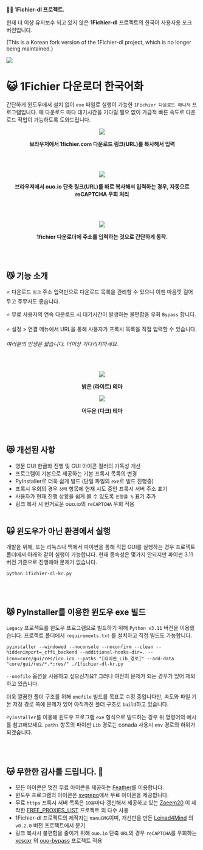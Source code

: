 **🧙‍♂️ 1Fichier-dl 프로젝트.**

현재 더 이상 유지보수 되고 있지 않은 **1Fichier-dl** 프로젝트의 한국어 사용자용 포크 버전입니다.

(This is a Korean fork version of the 1Fichier-dl project, which is no longer being maintained.)

<p align="left">
  <img src="https://github.com/jshsakura/1fichier-dl/blob/main/screenshots/ico.png?raw=true"></img>
</p>

# 😺 1Fichier 다운로더 한국어화

간단하게 윈도우에서 설치 없이 `exe` 파일로 실행이 가능한 `1Fichier 다운로드 매니저` 프로그램입니다.
매 다운로드 마다 대기시간을 기다릴 필요 없이 가급적 빠른 속도로 다운로드 작업이 가능하도록 도와드립니다.

<p align="center">
  <img src="https://raw.githubusercontent.com/jshsakura/1fichier-dl/main/screenshots/preview-1fichier-site.png"></img>
</p>
<p align="center">
  <b>브라우저에서 1fichier.com 다운로드 링크(URL)를 복사해서 입력</b>
</p>
<br/>
<br/>
<p align="center">
  <img src="https://raw.githubusercontent.com/jshsakura/1fichier-dl/main/screenshots/preview-ouo-shortlink.png"></img>
</p>
<p align="center">
  <b>브라우저에서 ouo.io 단축 링크(URL)를 바로 복사해서 입력하는 경우, 자동으로 reCAPTCHA 우회 처리</b>
</p>
<br/>
<br/>
<p align="center">
  <img src="https://raw.githubusercontent.com/jshsakura/1fichier-dl/main/screenshots/preview.png"></img>
</p>

<p align="center">
  <b>1fichier 다운로더에 주소를 입력하는 것으로 간단하게 동작.</b>
</p>
<br/>
<br/>

## 😼 기능 소개

⭐ 다운로드 `링크` 주소 입력만으로 다운로드 목록을 관리할 수 있으니 이젠 마음껏 걸어두고 주무셔도 좋습니다.

⭐ 무료 사용자의 연속 다운로드 시 대기시간이 발생하는 불편함을 우회 `Bypass` 합니다.

⭐ 설정 > 연결 메뉴에서 URL을 통해 사용자가 프록시 목록을 직접 입력할 수 있습니다.

_여러분의 인생은 짧습니다. 더이상 기다리지마세요._

<br/>
<br/>
<p align="center">
  <img src="https://raw.githubusercontent.com/jshsakura/1fichier-dl/main/screenshots/Screenshot_Light.png"></img>
</p>

<p align="center">
  <b>밝은 (라이트) 테마</b>
</p>

<p align="center">
  <img src="https://raw.githubusercontent.com/jshsakura/1fichier-dl/main/screenshots/Screenshot_Dark.png"></img>
</p>

<p align="center">
  <b>어두운 (다크) 테마</b>
</p>

<br/>
<br/>

## 😻 개선된 사항

- 영문 GUI 한글화 진행 및 GUI 아이콘 컬러의 가독성 개선
- 프로그램이 기본으로 제공하는 기본 프록시 목록의 변경
- PyInstaller로 더욱 쉽게 빌드 (단일 파일의 `exe`로 빌드 진행중)
- 프록시 우회의 경우 `상태` 항목에 현재 시도 중인 프록시 서버 주소 표기
- 사용자가 현재 진행 상황을 쉽게 볼 수 있도록 `진행률 %` 표기 추가
- 링크 복사 시 번거로운 ouo.io의 `reCAPTCHA` 우회 적용
  <br/>
  <br/>

## 🙀 윈도우가 아닌 환경에서 실행

개발을 위해, 또는 리눅스나 맥에서 파이썬을 통해 직접 GUI를 실행하는 경우 프로젝트 폴더에서 아래와 같이 실행이 가능합니다.
현재 종속성은 몇가지 안되지만 파이썬 3.11 버전 기준으로 진행해야 문제가 없습니다.

```
python 1fichier-dl-kr.py
```

<br/>
<br/>

## 😾 PyInstaller를 이용한 윈도우 exe 빌드

`Legacy` 프로젝트를 윈도우 프로그램으로 빌드하기 위해 `Python v3.11` 버전을 이용했습니다.
프로젝트 폴더에서 `requirements.txt` 를 설치하고 직접 빌드도 가능합니다.

```
pyinstaller --windowed --noconsole --noconfirm --clean --hiddenimport=_cffi_backend --additional-hooks-dir=. --icon=core/gui/res/ico.ico --paths "[파이썬_Lib_경로]" --add-data "core/gui/res/*.*;res/" ./1fichier-dl-kr.py
```

`--onefile` 옵션을 사용하고 싶으신가요? 그러나 여전히 문제가 되는 경우가 있어 제외하고 있습니다.

더욱 깔끔한 폴더 구조를 위해 `onefile` 빌드를 목표로 수정 중입니다만, 속도와 파일 기본 저장 경로 쪽에 문제가 있어 아직까진 폴더 구조로 `build`하고 있습니다.

`PyInstaller`를 이용해 윈도우 프로그램 `exe` 형식으로 빌드하는 경우 위 명령어의 예시를 참고해보세요.
`paths` 항목의 파이썬 `Lib` 경로는 conada 사용시 `env` 경로의 하위가 되겠습니다.

<br/>
<br/>

## 😽 무한한 감사를 드립니다. 🫶

- 모든 아이콘은 멋진 무료 아이콘을 제공하는 [Feather](https://feathericons.com/)를 이용합니다.
- 윈도우 프로그램의 아이콘은 [svgrepo](https://www.svgrepo.com/)에서 무료 아이콘을 제공합니다.
- 무료 `https` 프록시 서버 목록은 `10분`마다 갱신해서 제공하고 있는 [Zaeem20](https://github.com/Zaeem20/FREE_PROXIES_LIST/commits?author=Zaeem20) 이 제작한 [FREE_PROXIES_LIST](https://github.com/Zaeem20/FREE_PROXIES_LIST) 프로젝트 외 다수 사용
- 1Fichier-dl 프로젝트의 제작자는 `manuGMG`이며, 개선판을 만든 [Leinad4Mind](https://github.com/Leinad4Mind/1fichier-dl) 의 `v0.2.0` 버전 프로젝트에서 분기
- 링크 복사시 불편함을 줄이기 위해 `ouo.io` 단축 `URL`의 경우 `reCAPTCHA`를 우회하는 [xcscxr](https://github.com/xcscxr) 의 [ouo-bypass](https://github.com/xcscxr/ouo-bypass) 프로젝트 적용

